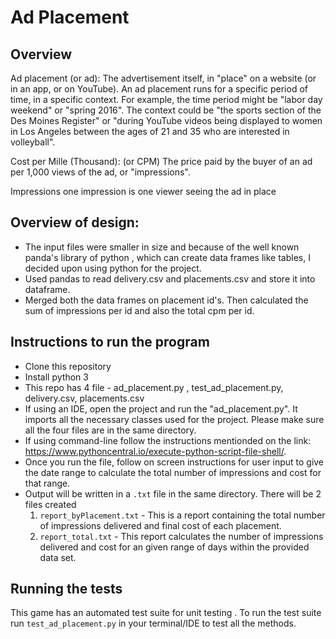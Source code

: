 # Ad Placement



## Overview

Ad placement (or ad): The advertisement itself, in "place" on a website (or in an app, or on YouTube). An ad placement runs for a specific period of time, in a specific context. For example, the time period might be "labor day weekend" or "spring 2016". The context could be "the sports section of the Des Moines Register" or "during YouTube videos being displayed to women in Los Angeles between the ages of 21 and 35 who are interested in volleyball".

Cost per Mille (Thousand): (or CPM) The price paid by the buyer of an ad per 1,000 views of the ad, or "impressions".

Impressions one impression is one viewer seeing the ad in place


## Overview of design:
* The input files were smaller in size and because of the well known panda's library of python , which can create data frames like tables, I decided upon using python for the project.
* Used pandas to read delivery.csv and placements.csv and store it into dataframe. 
* Merged both the data frames on placement id's. Then calculated the sum of impressions per id and also the total cpm per id.

## Instructions to run the program
* Clone this repository
* Install python 3 
* This repo has 4 file - ad_placement.py , test_ad_placement.py, delivery.csv, placements.csv
* If using an IDE, open the project and run the "ad_placement.py". It imports all the necessary classes used for the project.
  Please make sure all the four files are in the same directory.
* If using command-line follow the instructions mentionded on the link: https://www.pythoncentral.io/execute-python-script-file-shell/. 
* Once you run the file, follow on screen instructions for user input to give the date range to calculate the total number of impressions and cost for that range.
* Output will be written in a `.txt` file in the same directory. There will be 2 files created 
  1) `report_byPlacement.txt` - This is a report containing the total number of impressions delivered and final cost of each placement.
  2) `report_total.txt` - This report calculates the number of impressions delivered and cost for an given range of days within the provided data set.

## Running the tests

This game has an automated test suite for unit testing . To run the test suite run `test_ad_placement.py` in your terminal/IDE to test all the methods.
